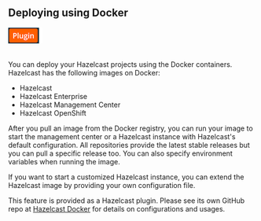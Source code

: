 
## Deploying using Docker

![image](images/Plugin.png)
<br></br>

You can deploy your Hazelcast projects using the Docker containers. Hazelcast has the following images on Docker:

- Hazelcast
- Hazelcast Enterprise
- Hazelcast Management Center
- Hazelcast OpenShift


After you pull an image from the Docker registry, you can run your image to start the management center or a Hazelcast instance with Hazelcast's default configuration. All repositories provide the latest stable releases but you can pull a specific release too. You can also specify environment variables when running the image.

If you want to start a customized Hazelcast instance, you can extend the Hazelcast image by providing your own configuration file.

This feature is provided as a Hazelcast plugin. Please see its own GitHub repo at <a href="https://github.com/hazelcast/hazelcast-docker" target="_blank">Hazelcast Docker</a> for details on configurations and usages.
